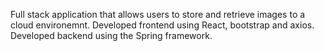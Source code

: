 Full stack application that allows users to store and retrieve images to a cloud environemnt. 
Developed frontend using React, bootstrap and axios.
Developed backend using the Spring framework.
